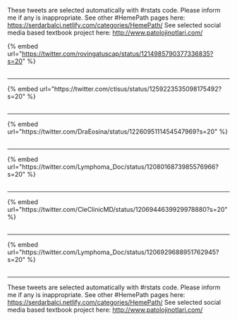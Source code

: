 

These tweets are selected automatically with #rstats code. Please inform me if any is inappropriate.
See other #HemePath pages here: https://serdarbalci.netlify.com/categories/HemePath/ 
See selected social media based textbook project here: http://www.patolojinotlari.com/

{% embed url="https://twitter.com/rovingatuscap/status/1214985790377336835?s=20" %}<br>
<br>
<hr>
{% embed url="https://twitter.com/ctisus/status/1259223535098175492?s=20" %}<br>
<br>
<hr>
{% embed url="https://twitter.com/DraEosina/status/1226095111454547969?s=20" %}<br>
<br>
<hr>
{% embed url="https://twitter.com/Lymphoma_Doc/status/1208016873985576966?s=20" %}<br>
<br>
<hr>
{% embed url="https://twitter.com/CleClinicMD/status/1206944639929978880?s=20" %}<br>
<br>
<hr>
{% embed url="https://twitter.com/Lymphoma_Doc/status/1206929688951762945?s=20" %}<br>
<br>
<hr>


These tweets are selected automatically with #rstats code. Please inform me if any is inappropriate.
See other #HemePath pages here: https://serdarbalci.netlify.com/categories/HemePath/ 
See selected social media based textbook project here: http://www.patolojinotlari.com/
